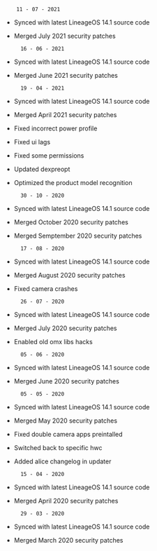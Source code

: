         11 - 07 - 2021
* Synced with latest LineageOS 14.1 source code
* Merged July 2021 security patches

        16 - 06 - 2021
* Synced with latest LineageOS 14.1 source code
* Merged June 2021 security patches

        19 - 04 - 2021
* Synced with latest LineageOS 14.1 source code
* Merged April 2021 security patches
* Fixed incorrect power profile
* Fixed ui lags
* Fixed some permissions
* Updated dexpreopt
* Optimized the product model recognition

        30 - 10 - 2020
* Synced with latest LineageOS 14.1 source code
* Merged October 2020 security patches
* Merged Semptember 2020 security patches

        17 - 08 - 2020
* Synced with latest LineageOS 14.1 source code
* Merged August 2020 security patches
* Fixed camera crashes

        26 - 07 - 2020
* Synced with latest LineageOS 14.1 source code
* Merged July 2020 security patches
* Enabled old omx libs hacks

        05 - 06 - 2020
* Synced with latest LineageOS 14.1 source code
* Merged June 2020 security patches

        05 - 05 - 2020
* Synced with latest LineageOS 14.1 source code
* Merged May 2020 security patches
* Fixed double camera apps preintalled
* Switched back to specific hwc
* Added alice changelog in updater

        15 - 04 - 2020
* Synced with latest LineageOS 14.1 source code
* Merged April 2020 security patches

        29 - 03 - 2020
* Synced with latest LineageOS 14.1 source code
* Merged March 2020 security patches
